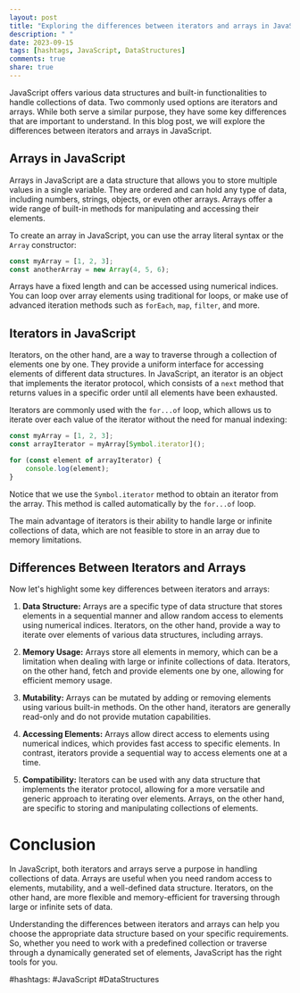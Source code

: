 ```yaml
---
layout: post
title: "Exploring the differences between iterators and arrays in JavaScript"
description: " "
date: 2023-09-15
tags: [hashtags, JavaScript, DataStructures]
comments: true
share: true
---
```


JavaScript offers various data structures and built-in functionalities to handle collections of data. Two commonly used options are iterators and arrays. While both serve a similar purpose, they have some key differences that are important to understand. In this blog post, we will explore the differences between iterators and arrays in JavaScript.

## Arrays in JavaScript

Arrays in JavaScript are a data structure that allows you to store multiple values in a single variable. They are ordered and can hold any type of data, including numbers, strings, objects, or even other arrays. Arrays offer a wide range of built-in methods for manipulating and accessing their elements.

To create an array in JavaScript, you can use the array literal syntax or the `Array` constructor:

```javascript
const myArray = [1, 2, 3];
const anotherArray = new Array(4, 5, 6);
```

Arrays have a fixed length and can be accessed using numerical indices. You can loop over array elements using traditional for loops, or make use of advanced iteration methods such as `forEach`, `map`, `filter`, and more.

## Iterators in JavaScript

Iterators, on the other hand, are a way to traverse through a collection of elements one by one. They provide a uniform interface for accessing elements of different data structures. In JavaScript, an iterator is an object that implements the iterator protocol, which consists of a `next` method that returns values in a specific order until all elements have been exhausted.

Iterators are commonly used with the `for...of` loop, which allows us to iterate over each value of the iterator without the need for manual indexing:

```javascript
const myArray = [1, 2, 3];
const arrayIterator = myArray[Symbol.iterator]();

for (const element of arrayIterator) {
    console.log(element);
}
```

Notice that we use the `Symbol.iterator` method to obtain an iterator from the array. This method is called automatically by the `for...of` loop.

The main advantage of iterators is their ability to handle large or infinite collections of data, which are not feasible to store in an array due to memory limitations.

## Differences Between Iterators and Arrays

Now let's highlight some key differences between iterators and arrays:

1. **Data Structure:** Arrays are a specific type of data structure that stores elements in a sequential manner and allow random access to elements using numerical indices. Iterators, on the other hand, provide a way to iterate over elements of various data structures, including arrays.

2. **Memory Usage:** Arrays store all elements in memory, which can be a limitation when dealing with large or infinite collections of data. Iterators, on the other hand, fetch and provide elements one by one, allowing for efficient memory usage.

3. **Mutability:** Arrays can be mutated by adding or removing elements using various built-in methods. On the other hand, iterators are generally read-only and do not provide mutation capabilities.

4. **Accessing Elements:** Arrays allow direct access to elements using numerical indices, which provides fast access to specific elements. In contrast, iterators provide a sequential way to access elements one at a time.

5. **Compatibility:** Iterators can be used with any data structure that implements the iterator protocol, allowing for a more versatile and generic approach to iterating over elements. Arrays, on the other hand, are specific to storing and manipulating collections of elements.

# Conclusion

In JavaScript, both iterators and arrays serve a purpose in handling collections of data. Arrays are useful when you need random access to elements, mutability, and a well-defined data structure. Iterators, on the other hand, are more flexible and memory-efficient for traversing through large or infinite sets of data.

Understanding the differences between iterators and arrays can help you choose the appropriate data structure based on your specific requirements. So, whether you need to work with a predefined collection or traverse through a dynamically generated set of elements, JavaScript has the right tools for you.

#hashtags: #JavaScript #DataStructures